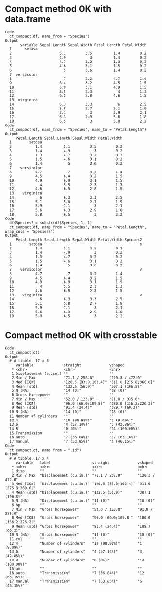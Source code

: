 # Compact method OK with data.frame

    Code
      ct_compact(df, name_from = "Species")
    Output
           variable Sepal.Length Sepal.Width Petal.Length Petal.Width
      1      setosa                                                  
      2                      5.1         3.5          1.4         0.2
      3                      4.9           3          1.4         0.2
      4                      4.7         3.2          1.3         0.2
      5                      4.6         3.1          1.5         0.2
      6                        5         3.6          1.4         0.2
      7  versicolor                                                  
      8                        7         3.2          4.7         1.4
      9                      6.4         3.2          4.5         1.5
      10                     6.9         3.1          4.9         1.5
      11                     5.5         2.3            4         1.3
      12                     6.5         2.8          4.6         1.5
      13  virginica                                                  
      14                     6.3         3.3            6         2.5
      15                     5.8         2.7          5.1         1.9
      16                     7.1           3          5.9         2.1
      17                     6.3         2.9          5.6         1.8
      18                     6.5           3          5.8         2.2
    Code
      ct_compact(df, name_from = "Species", name_to = "Petal.Length")
    Output
         Petal.Length Sepal.Length Sepal.Width Petal.Width
      1        setosa                                     
      2           1.4          5.1         3.5         0.2
      3           1.4          4.9           3         0.2
      4           1.3          4.7         3.2         0.2
      5           1.5          4.6         3.1         0.2
      6           1.4            5         3.6         0.2
      7    versicolor                                     
      8           4.7            7         3.2         1.4
      9           4.5          6.4         3.2         1.5
      10          4.9          6.9         3.1         1.5
      11            4          5.5         2.3         1.3
      12          4.6          6.5         2.8         1.5
      13    virginica                                     
      14            6          6.3         3.3         2.5
      15          5.1          5.8         2.7         1.9
      16          5.9          7.1           3         2.1
      17          5.6          6.3         2.9         1.8
      18          5.8          6.5           3         2.2
    Code
      df$Species2 = substr(df$Species, 1, 1)
      ct_compact(df, name_from = "Species", name_to = "Petal.Length", wrap_cols = "Species2")
    Output
         Petal.Length Sepal.Length Sepal.Width Petal.Width Species2
      1        setosa                                             s
      2           1.4          5.1         3.5         0.2         
      3           1.4          4.9           3         0.2         
      4           1.3          4.7         3.2         0.2         
      5           1.5          4.6         3.1         0.2         
      6           1.4            5         3.6         0.2         
      7    versicolor                                             v
      8           4.7            7         3.2         1.4         
      9           4.5          6.4         3.2         1.5         
      10          4.9          6.9         3.1         1.5         
      11            4          5.5         2.3         1.3         
      12          4.6          6.5         2.8         1.5         
      13    virginica                                             v
      14            6          6.3         3.3         2.5         
      15          5.1          5.8         2.7         1.9         
      16          5.9          7.1           3         2.1         
      17          5.6          6.3         2.9         1.8         
      18          5.8          6.5           3         2.2         

# Compact method OK with crosstable

    Code
      ct_compact(ct)
    Output
      # A tibble: 17 x 3
         variable              straight             vshaped              
       * <chr>                 <chr>                <chr>                
       1 Displacement (cu.in.) ""                   ""                   
       2 Min / Max             "71.1 / 258.0"       "120.3 / 472.0"      
       3 Med [IQR]             "120.5 [83.0;162.4]" "311.0 [275.8;360.0]"
       4 Mean (std)            "132.5 (56.9)"       "307.1 (106.8)"      
       5 N (NA)                "14 (0)"             "18 (0)"             
       6 Gross horsepower      ""                   ""                   
       7 Min / Max             "52.0 / 123.0"       "91.0 / 335.0"       
       8 Med [IQR]             "96.0 [66.0;109.8]"  "180.0 [156.2;226.2]"
       9 Mean (std)            "91.4 (24.4)"        "189.7 (60.3)"       
      10 N (NA)                "14 (0)"             "18 (0)"             
      11 Number of cylinders   ""                   ""                   
      12 4                     "10 (90.91%)"        "1 (9.09%)"          
      13 6                     "4 (57.14%)"         "3 (42.86%)"         
      14 8                     "0 (0%)"             "14 (100.00%)"       
      15 Transmission          ""                   ""                   
      16 auto                  "7 (36.84%)"         "12 (63.16%)"        
      17 manual                "7 (53.85%)"         "6 (46.15%)"         
    Code
      ct_compact(ct, name_from = ".id")
    Output
      # A tibble: 17 x 4
         variable   label                   straight             vshaped              
       * <chr>      <chr>                   <chr>                <chr>                
       1 disp       ""                      ""                   ""                   
       2 Min / Max  "Displacement (cu.in.)" "71.1 / 258.0"       "120.3 / 472.0"      
       3 Med [IQR]  "Displacement (cu.in.)" "120.5 [83.0;162.4]" "311.0 [275.8;360.0]"
       4 Mean (std) "Displacement (cu.in.)" "132.5 (56.9)"       "307.1 (106.8)"      
       5 N (NA)     "Displacement (cu.in.)" "14 (0)"             "18 (0)"             
       6 hp         ""                      ""                   ""                   
       7 Min / Max  "Gross horsepower"      "52.0 / 123.0"       "91.0 / 335.0"       
       8 Med [IQR]  "Gross horsepower"      "96.0 [66.0;109.8]"  "180.0 [156.2;226.2]"
       9 Mean (std) "Gross horsepower"      "91.4 (24.4)"        "189.7 (60.3)"       
      10 N (NA)     "Gross horsepower"      "14 (0)"             "18 (0)"             
      11 cyl        ""                      ""                   ""                   
      12 4          "Number of cylinders"   "10 (90.91%)"        "1 (9.09%)"          
      13 6          "Number of cylinders"   "4 (57.14%)"         "3 (42.86%)"         
      14 8          "Number of cylinders"   "0 (0%)"             "14 (100.00%)"       
      15 am         ""                      ""                   ""                   
      16 auto       "Transmission"          "7 (36.84%)"         "12 (63.16%)"        
      17 manual     "Transmission"          "7 (53.85%)"         "6 (46.15%)"         

